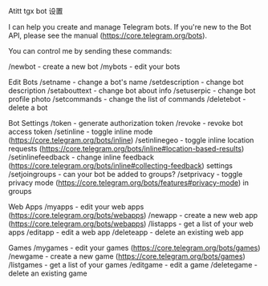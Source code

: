 Atitt tgx bot 设置


I can help you create and manage Telegram bots. If you're new to the Bot API, please see the manual (https://core.telegram.org/bots).

You can control me by sending these commands:

/newbot - create a new bot
/mybots - edit your bots

Edit Bots
/setname - change a bot's name
/setdescription - change bot description
/setabouttext - change bot about info
/setuserpic - change bot profile photo
/setcommands - change the list of commands
/deletebot - delete a bot

Bot Settings
/token - generate authorization token
/revoke - revoke bot access token
/setinline - toggle inline mode (https://core.telegram.org/bots/inline)
/setinlinegeo - toggle inline location requests (https://core.telegram.org/bots/inline#location-based-results)
/setinlinefeedback - change inline feedback (https://core.telegram.org/bots/inline#collecting-feedback) settings
/setjoingroups - can your bot be added to groups?
/setprivacy - toggle privacy mode (https://core.telegram.org/bots/features#privacy-mode) in groups

Web Apps
/myapps - edit your web apps (https://core.telegram.org/bots/webapps)
/newapp - create a new web app (https://core.telegram.org/bots/webapps)
/listapps - get a list of your web apps
/editapp - edit a web app
/deleteapp - delete an existing web app

Games
/mygames - edit your games (https://core.telegram.org/bots/games)
/newgame - create a new game (https://core.telegram.org/bots/games)
/listgames - get a list of your games
/editgame - edit a game
/deletegame - delete an existing game
